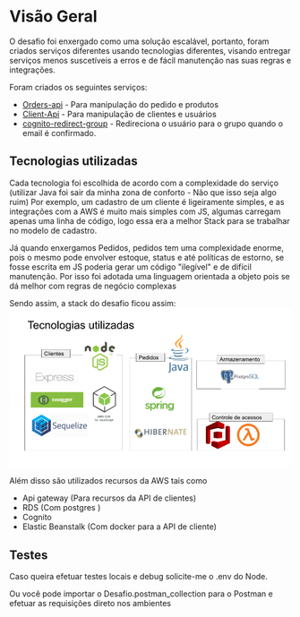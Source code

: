 
# Visão Geral 

O desafio foi enxergado como uma solução escalável, portanto, foram criados serviços diferentes usando tecnologias diferentes, visando entregar serviços menos suscetíveis a erros e de fácil manutenção nas suas regras e integrações.

Foram criados os seguintes serviços: 

 - [Orders-api](https://github.com/gcamargosilva/quero-ser-paguer-backend/tree/feature/orders-api/orders-api) - Para manipulação do pedido e produtos 
 - [Client-Api](https://github.com/gcamargosilva/quero-ser-paguer-backend/tree/feature/orders-api/clients-api) - Para manipulação de clientes e usuários
 - [cognito-redirect-group](https://github.com/gcamargosilva/quero-ser-paguer-backend/tree/feature/orders-api/lambdas/cognito-redirect-group) - Redireciona o usuário para o grupo quando o email é confirmado.

## Tecnologias utilizadas
Cada tecnologia foi escolhida de acordo com a complexidade do serviço (utilizar Java foi sair da minha zona de conforto - Não que isso seja algo ruim)
Por exemplo, um cadastro de um cliente é ligeiramente simples, e as integrações com a AWS é muito mais simples com JS, algumas carregam apenas uma linha de código, logo essa era a melhor Stack para se trabalhar no modelo de cadastro. 

Já quando enxergamos Pedidos, pedidos tem uma complexidade enorme, pois o mesmo pode envolver estoque, status e até políticas de estorno, se fosse escrita em JS poderia gerar um código "ilegível" e de difícil manutenção. Por isso foi adotada uma linguagem orientada a objeto pois se dá melhor com regras de negócio complexas

Sendo assim, a stack do desafio ficou assim: 
![](stack.png)

Além disso são utilizados recursos da AWS tais como 
 

 - Api gateway (Para recursos da API de clientes)
 - RDS (Com postgres )
 - Cognito 
 - Elastic Beanstalk (Com docker para a API de cliente)

## Testes
Caso queira efetuar testes locais e debug solicite-me o .env do Node.

Ou você pode importar o Desafio.postman_collection para o Postman e efetuar as requisições direto nos ambientes
 

 
